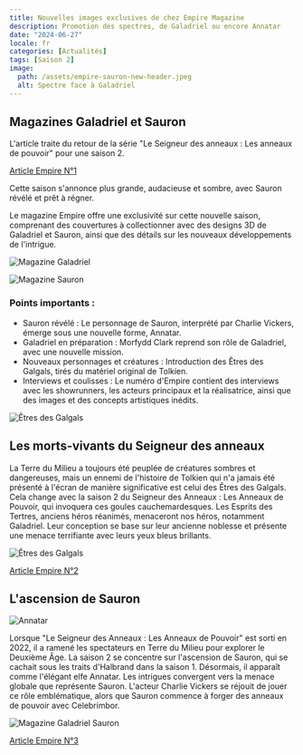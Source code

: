 ```yaml
---
title: Nouvelles images exclusives de chez Empire Magazine
description: Promotion des spectres, de Galadriel ou encore Annatar
date: "2024-06-27"
locale: fr
categories: [Actualités]
tags: [Saison 2]
image:
  path: /assets/empire-sauron-new-header.jpeg
  alt: Spectre face à Galadriel
---
```


## Magazines Galadriel et Sauron

L'article traite du retour de la série "Le Seigneur des anneaux : Les anneaux de pouvoir" pour une saison 2.

[Article Empire N°1](https://www.empireonline.com/tv/news/rings-of-power-season-2-covers-revealed/)

Cette saison s'annonce plus grande, audacieuse et sombre, avec Sauron révélé et prêt à régner.

Le magazine Empire offre une exclusivité sur cette nouvelle saison, comprenant des couvertures à collectionner avec des designs 3D de Galadriel et Sauron, ainsi que des détails sur les nouveaux développements de l'intrigue.

![Magazine Galadriel](/assets/empire-galadriel.jpg)

![Magazine Sauron](/assets/empire-sauron.jpg)

### Points importants :

- Sauron révélé : Le personnage de Sauron, interprété par Charlie Vickers, émerge sous une nouvelle forme, Annatar.
- Galadriel en préparation : Morfydd Clark reprend son rôle de Galadriel, avec une nouvelle mission.
- Nouveaux personnages et créatures : Introduction des Êtres des Galgals, tirés du matériel original de Tolkien.
- Interviews et coulisses : Le numéro d'Empire contient des interviews avec les showrunners, les acteurs principaux et la réalisatrice, ainsi que des images et des concepts artistiques inédits.

![Êtres des Galgals](/assets/empire-barrow-wight.jpeg)

## Les morts-vivants du Seigneur des anneaux

La Terre du Milieu a toujours été peuplée de créatures sombres et dangereuses, mais un ennemi de l'histoire de Tolkien qui n'a jamais été présenté à l'écran de manière significative est celui des Êtres des Galgals. Cela change avec la saison 2 du Seigneur des Anneaux : Les Anneaux de Pouvoir, qui invoquera ces goules cauchemardesques. Les Esprits des Tertres, anciens héros réanimés, menaceront nos héros, notamment Galadriel. Leur conception se base sur leur ancienne noblesse et présente une menace terrifiante avec leurs yeux bleus brillants.

![Êtres des Galgals](/assets/empire-barrow-wight-header.jpeg)

[Article Empire N°2](https://www.empireonline.com/tv/news/lord-of-the-rings-barrow-wights-rings-of-power-season-2-exclusive/)

## L'ascension de Sauron

![Annatar](/assets/empire-sauron-new-header.jpeg)

Lorsque "Le Seigneur des Anneaux : Les Anneaux de Pouvoir" est sorti en 2022, il a ramené les spectateurs en Terre du Milieu pour explorer le Deuxième Âge. La saison 2 se concentre sur l'ascension de Sauron, qui se cachait sous les traits d'Halbrand dans la saison 1. Désormais, il apparaît comme l'élégant elfe Annatar. Les intrigues convergent vers la menace globale que représente Sauron. L'acteur Charlie Vickers se réjouit de jouer ce rôle emblématique, alors que Sauron commence à forger des anneaux de pouvoir avec Celebrimbor.

![Magazine Galadriel Sauron](/assets/empire-galadriel-sauron.jpg)

[Article Empire N°3](https://www.empireonline.com/tv/news/rings-of-power-season-2-rise-of-sauron-exclusive/)
